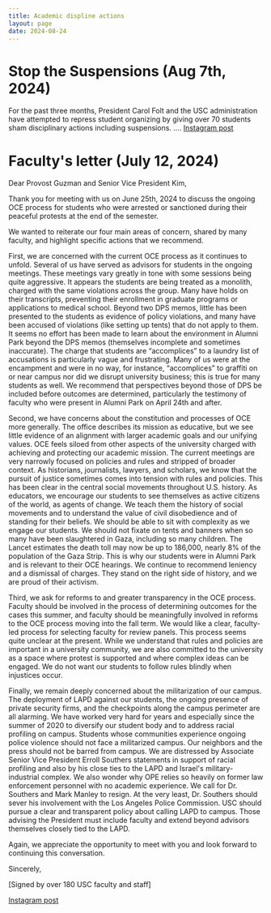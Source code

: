 ```yaml
---
title: Academic displine actions
layout: page
date: 2024-08-24
---
```

# Stop the Suspensions (Aug 7th, 2024)
For the past three months, President Carol Folt and the USC administration have attempted to repress student organizing by giving over 70 students sham disciplinary actions including suspensions. .... 
[Instagram post](https://www.instagram.com/p/C-YaUkrSN3S/)
# Faculty's letter (July 12, 2024)
 
Dear Provost Guzman and Senior Vice President Kim,
 
Thank you for meeting with us on June 25th, 2024 to discuss the ongoing OCE process for students who were arrested or sanctioned during their peaceful protests at the end of the semester.
 
We wanted to reiterate our four main areas of concern, shared by many faculty, and highlight specific actions that we recommend.
 
First, we are concerned with the current OCE process as it continues to unfold. Several of us have served as advisors for students in the ongoing meetings. These meetings vary greatly in tone with some sessions being quite aggressive. It appears the students are being treated as a monolith, charged with the same violations across the group. Many have holds on their transcripts, preventing their enrollment in graduate programs or applications to medical school. Beyond two DPS memos, little has been presented to the students as evidence of policy violations, and many have been accused of violations (like setting up tents) that do not apply to them. It seems no effort has been made to learn about the environment in Alumni Park beyond the DPS memos (themselves incomplete and sometimes inaccurate). The charge that students are “accomplices” to a laundry list of accusations is particularly vague and frustrating. Many of us were at the encampment and were in no way, for instance, “accomplices” to graffiti on or near campus nor did we disrupt university business; this is true for many students as well. We recommend that perspectives beyond those of DPS be included before outcomes are determined, particularly the testimony of faculty who were present in Alumni Park on April 24th and after.
 
Second, we have concerns about the constitution and processes of OCE more generally. The office describes its mission as educative, but we see little evidence of an alignment with larger academic goals and our unifying values. OCE feels siloed from other aspects of the university charged with achieving and protecting our academic mission. The current meetings are very narrowly focused on policies and rules and stripped of broader context. As historians, journalists, lawyers, and scholars, we know that the pursuit of justice sometimes comes into tension with rules and policies. This has been clear in the central social movements throughout U.S. history. As educators, we encourage our students to see themselves as active citizens of the world, as agents of change. We teach them the history of social movements and to understand the value of civil disobedience and of standing for their beliefs. We should be able to sit with complexity as we engage our students. We should not fixate on tents and banners when so many have been slaughtered in Gaza, including so many children. The Lancet estimates the death toll may now be up to 186,000, nearly 8% of the population of the Gaza Strip. This is why our students were in Alumni Park and is relevant to their OCE hearings. We continue to recommend leniency and a dismissal of charges. They stand on the right side of history, and we are proud of their activism.
 
Third, we ask for reforms to and greater transparency in the OCE process. Faculty should be involved in the process of determining outcomes for the cases this summer, and faculty should be meaningfully involved in reforms to the OCE process moving into the fall term. We would like a clear, faculty-led process for selecting faculty for review panels. This process seems quite unclear at the present. While we understand that rules and policies are important in a university community, we are also committed to the university as a space where protest is supported and where complex ideas can be engaged. We do not want our students to follow rules blindly when injustices occur.

Finally, we remain deeply concerned about the militarization of our campus. The deployment of LAPD against our students, the ongoing presence of private security firms, and the checkpoints along the campus perimeter are all alarming. We have worked very hard for years and especially since the summer of 2020 to diversify our student body and to address racial profiling on campus. Students whose communities experience ongoing police violence should not face a militarized campus. Our neighbors and the press should not be barred from campus. We are distressed by Associate Senior Vice President Erroll Southers statements in support of racial profiling and also by his close ties to the LAPD and Israel's military-industrial complex.  We also wonder why OPE relies so heavily on former law enforcement personnel with no academic experience. We call for Dr. Southers and Mark Manley to resign. At the very least, Dr. Southers should sever his involvement with the Los Angeles Police Commission. USC should pursue a clear and transparent policy about calling LAPD to campus. Those advising the President must include faculty and extend beyond advisors themselves closely tied to the LAPD.
 
Again, we appreciate the opportunity to meet with you and look forward to continuing this conversation.
 
Sincerely,

[Signed by over 180 USC faculty and staff]

[Instagram post](https://www.instagram.com/p/C-IzoT-S89W)
